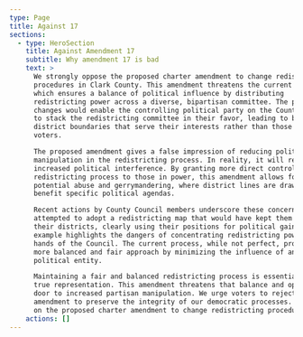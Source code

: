 ```yaml
---
type: Page
title: Against 17
sections:
  - type: HeroSection
    title: Against Amendment 17
    subtitle: Why amendment 17 is bad
    text: >
      We strongly oppose the proposed charter amendment to change redistricting
      procedures in Clark County. This amendment threatens the current system,
      which ensures a balance of political influence by distributing
      redistricting power across a diverse, bipartisan committee. The proposed
      changes would enable the controlling political party on the County Council
      to stack the redistricting committee in their favor, leading to biased
      district boundaries that serve their interests rather than those of the
      voters.

      The proposed amendment gives a false impression of reducing political
      manipulation in the redistricting process. In reality, it will result in
      increased political interference. By granting more direct control over the
      redistricting process to those in power, this amendment allows for greater
      potential abuse and gerrymandering, where district lines are drawn to
      benefit specific political agendas.

      Recent actions by County Council members underscore these concerns. They
      attempted to adopt a redistricting map that would have kept them within
      their districts, clearly using their positions for political gain. This
      example highlights the dangers of concentrating redistricting power in the
      hands of the Council. The current process, while not perfect, provides a
      more balanced and fair approach by minimizing the influence of any single
      political entity.

      Maintaining a fair and balanced redistricting process is essential for
      true representation. This amendment threatens that balance and opens the
      door to increased partisan manipulation. We urge voters to reject this
      amendment to preserve the integrity of our democratic processes. Vote NO
      on the proposed charter amendment to change redistricting procedures.
    actions: []
---
```

